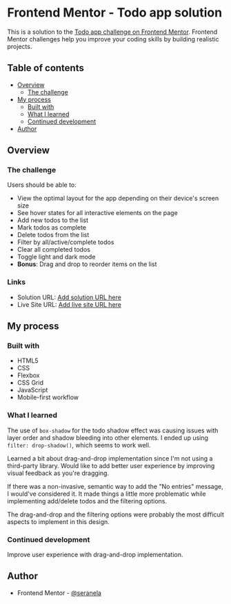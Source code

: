 # Frontend Mentor - Todo app solution

This is a solution to the [Todo app challenge on Frontend Mentor](https://www.frontendmentor.io/challenges/todo-app-Su1_KokOW). Frontend Mentor challenges help you improve your coding skills by building realistic projects. 

## Table of contents

- [Overview](#overview)
  - [The challenge](#the-challenge)
- [My process](#my-process)
  - [Built with](#built-with)
  - [What I learned](#what-i-learned)
  - [Continued development](#continued-development)
- [Author](#author)

## Overview

### The challenge

Users should be able to:

- View the optimal layout for the app depending on their device's screen size
- See hover states for all interactive elements on the page
- Add new todos to the list
- Mark todos as complete
- Delete todos from the list
- Filter by all/active/complete todos
- Clear all completed todos
- Toggle light and dark mode
- **Bonus**: Drag and drop to reorder items on the list

### Links

- Solution URL: [Add solution URL here](https://your-solution-url.com)
- Live Site URL: [Add live site URL here](https://your-live-site-url.com)

## My process

### Built with

- HTML5
- CSS
- Flexbox
- CSS Grid
- JavaScript
- Mobile-first workflow

### What I learned

The use of `box-shadow` for the todo shadow effect was causing issues with layer order and shadow bleeding into other elements. I ended up using `filter: drop-shadow()`, which seems to work well.

Learned a bit about drag-and-drop implementation since I'm not using a third-party library. Would like to add better user experience by improving visual feedback as you're dragging.

If there was a non-invasive, semantic way to add the "No entries" message, I would've considered it. It made things a little more problematic while implementing add/delete todos and the filtering options.

The drag-and-drop and the filtering options were probably the most difficult aspects to implement in this design.

### Continued development

Improve user experience with drag-and-drop implementation.

## Author

- Frontend Mentor - [@seranela](https://www.frontendmentor.io/profile/seranela)